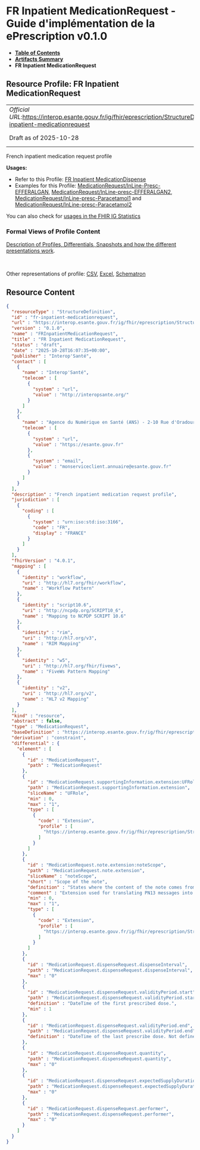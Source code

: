 # FR Inpatient MedicationRequest - Guide d'implémentation de la ePrescription v0.1.0

* [**Table of Contents**](toc.md)
* [**Artifacts Summary**](artifacts.md)
* **FR Inpatient MedicationRequest**

## Resource Profile: FR Inpatient MedicationRequest 

| | |
| :--- | :--- |
| *Official URL*:https://interop.esante.gouv.fr/ig/fhir/eprescription/StructureDefinition/fr-inpatient-medicationrequest | *Version*:0.1.0 |
| Draft as of 2025-10-28 | *Computable Name*:FRInpatientMedicationRequest |

 
French inpatient medication request profile 

**Usages:**

* Refer to this Profile: [FR Inpatient MedicationDispense](StructureDefinition-fr-inpatient-medication-dispense.md)
* Examples for this Profile: [MedicationRequest/InLine-Presc-EFFERALGAN](MedicationRequest-InLine-Presc-EFFERALGAN.md), [MedicationRequest/InLine-presc-EFFERALGAN2](MedicationRequest-InLine-presc-EFFERALGAN2.md), [MedicationRequest/InLine-presc-Paracetamol1](MedicationRequest-InLine-presc-Paracetamol1.md) and [MedicationRequest/InLine-presc-Paracetamol2](MedicationRequest-InLine-presc-Paracetamol2.md)

You can also check for [usages in the FHIR IG Statistics](https://packages2.fhir.org/xig/ans.fhir.fr.eprescription|current/StructureDefinition/fr-inpatient-medicationrequest)

### Formal Views of Profile Content

 [Description of Profiles, Differentials, Snapshots and how the different presentations work](http://build.fhir.org/ig/FHIR/ig-guidance/readingIgs.html#structure-definitions). 

 

Other representations of profile: [CSV](StructureDefinition-fr-inpatient-medicationrequest.csv), [Excel](StructureDefinition-fr-inpatient-medicationrequest.xlsx), [Schematron](StructureDefinition-fr-inpatient-medicationrequest.sch) 



## Resource Content

```json
{
  "resourceType" : "StructureDefinition",
  "id" : "fr-inpatient-medicationrequest",
  "url" : "https://interop.esante.gouv.fr/ig/fhir/eprescription/StructureDefinition/fr-inpatient-medicationrequest",
  "version" : "0.1.0",
  "name" : "FRInpatientMedicationRequest",
  "title" : "FR Inpatient MedicationRequest",
  "status" : "draft",
  "date" : "2025-10-28T16:07:35+00:00",
  "publisher" : "Interop'Santé",
  "contact" : [
    {
      "name" : "Interop'Santé",
      "telecom" : [
        {
          "system" : "url",
          "value" : "http://interopsante.org/"
        }
      ]
    },
    {
      "name" : "Agence du Numérique en Santé (ANS) - 2-10 Rue d'Oradour-sur-Glane, 75015 Paris",
      "telecom" : [
        {
          "system" : "url",
          "value" : "https://esante.gouv.fr"
        },
        {
          "system" : "email",
          "value" : "monserviceclient.annuaire@esante.gouv.fr"
        }
      ]
    }
  ],
  "description" : "French inpatient medication request profile",
  "jurisdiction" : [
    {
      "coding" : [
        {
          "system" : "urn:iso:std:iso:3166",
          "code" : "FR",
          "display" : "FRANCE"
        }
      ]
    }
  ],
  "fhirVersion" : "4.0.1",
  "mapping" : [
    {
      "identity" : "workflow",
      "uri" : "http://hl7.org/fhir/workflow",
      "name" : "Workflow Pattern"
    },
    {
      "identity" : "script10.6",
      "uri" : "http://ncpdp.org/SCRIPT10_6",
      "name" : "Mapping to NCPDP SCRIPT 10.6"
    },
    {
      "identity" : "rim",
      "uri" : "http://hl7.org/v3",
      "name" : "RIM Mapping"
    },
    {
      "identity" : "w5",
      "uri" : "http://hl7.org/fhir/fivews",
      "name" : "FiveWs Pattern Mapping"
    },
    {
      "identity" : "v2",
      "uri" : "http://hl7.org/v2",
      "name" : "HL7 v2 Mapping"
    }
  ],
  "kind" : "resource",
  "abstract" : false,
  "type" : "MedicationRequest",
  "baseDefinition" : "https://interop.esante.gouv.fr/ig/fhir/eprescription/StructureDefinition/fr-medicationrequest",
  "derivation" : "constraint",
  "differential" : {
    "element" : [
      {
        "id" : "MedicationRequest",
        "path" : "MedicationRequest"
      },
      {
        "id" : "MedicationRequest.supportingInformation.extension:UFRole",
        "path" : "MedicationRequest.supportingInformation.extension",
        "sliceName" : "UFRole",
        "min" : 0,
        "max" : "1",
        "type" : [
          {
            "code" : "Extension",
            "profile" : [
              "https://interop.esante.gouv.fr/ig/fhir/eprescription/StructureDefinition/fr-uf-role"
            ]
          }
        ]
      },
      {
        "id" : "MedicationRequest.note.extension:noteScope",
        "path" : "MedicationRequest.note.extension",
        "sliceName" : "noteScope",
        "short" : "Scope of the note",
        "definition" : "States where the content of the note comes from",
        "comment" : "Extension used for translating PN13 messages into FHIR in order to discriminate the notes and not concatenate all the PN13 textual information into a single note which would be difficult to understand",
        "min" : 0,
        "max" : "1",
        "type" : [
          {
            "code" : "Extension",
            "profile" : [
              "https://interop.esante.gouv.fr/ig/fhir/eprescription/StructureDefinition/fr-medicationrequest-note-scope"
            ]
          }
        ]
      },
      {
        "id" : "MedicationRequest.dispenseRequest.dispenseInterval",
        "path" : "MedicationRequest.dispenseRequest.dispenseInterval",
        "max" : "0"
      },
      {
        "id" : "MedicationRequest.dispenseRequest.validityPeriod.start",
        "path" : "MedicationRequest.dispenseRequest.validityPeriod.start",
        "definition" : "DateTime of the first prescribed dose.",
        "min" : 1
      },
      {
        "id" : "MedicationRequest.dispenseRequest.validityPeriod.end",
        "path" : "MedicationRequest.dispenseRequest.validityPeriod.end",
        "definition" : "DateTime of the last prescribe dose. Not defined for endless prescription (at prescription time). The high value includes any matching date/time. i.e. 2012-02-03T10:00:00 is in a period that has an end value of 2012-02-03."
      },
      {
        "id" : "MedicationRequest.dispenseRequest.quantity",
        "path" : "MedicationRequest.dispenseRequest.quantity",
        "max" : "0"
      },
      {
        "id" : "MedicationRequest.dispenseRequest.expectedSupplyDuration.comparator",
        "path" : "MedicationRequest.dispenseRequest.expectedSupplyDuration.comparator",
        "max" : "0"
      },
      {
        "id" : "MedicationRequest.dispenseRequest.performer",
        "path" : "MedicationRequest.dispenseRequest.performer",
        "max" : "0"
      }
    ]
  }
}

```

